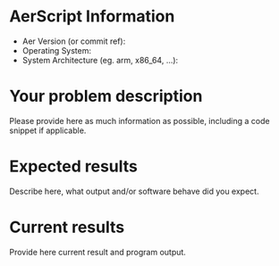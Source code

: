 <!--
    1. Please speak English, this is the language all of us can speak and write.
    2. Please take a moment to check that your issue doesn't already exist.
    3. Please give all relevant information below for bug reports, because 
       incomplete details will be handled as an invalid report.
-->

# AerScript Information
 - Aer Version (or commit ref):
 - Operating System:
 - System Architecture (eg. arm, x86_64, ...):

# Your problem description
Please provide here as much information as possible, including a code snippet if applicable.

# Expected results
Describe here, what output and/or software behave did you expect.

# Current results
Provide here current result and program output.
